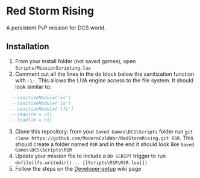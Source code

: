 # Red Storm Rising

A persistent PvP mission for DCS world.

## Installation

 1. From your install folder (not saved games), open `Scripts/MissionScripting.lua`
 2. Comment out all the lines in the do block below the sanitization function with `-\-`.  This allows the LUA engine access to the file system. It should look similar to:
```lua
  --sanitizeModule('os')
  --sanitizeModule('io')
  --sanitizeModule('lfs')
  --require = nil
  --loadlib = nil
```
 3. Clone this repository: from your `Saved Games\DCS\Scripts` folder run `git clone https://github.com/ModernColdWar/RedStormRising.git RSR`.  This should create a folder named `RSR` and in the end it should look like `Saved Games\DCS\Scripts\RSR`
 4. Update your mission file to include a `DO SCRIPT` trigger to run `dofile(lfs.writedir() .. [[Scripts\RSR\RSR.lua]])`
 5. Follow the steps on the [Developer-setup](https://github.com/ModernColdWar/RedStormRising/wiki/Developer-setup) wiki page
